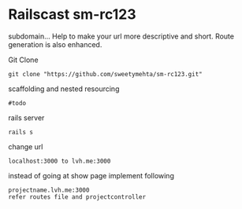 Railscast sm-rc123
==================

subdomain...
Help to make your url more descriptive and short.
Route generation is also enhanced.


Git Clone
```
git clone "https://github.com/sweetymehta/sm-rc123.git"
```
scaffolding and nested resourcing
```
#todo
```
rails server
```
rails s
```
change url
```
localhost:3000 to lvh.me:3000
```
instead of going at show page implement following
```
projectname.lvh.me:3000
refer routes file and projectcontroller
```

		